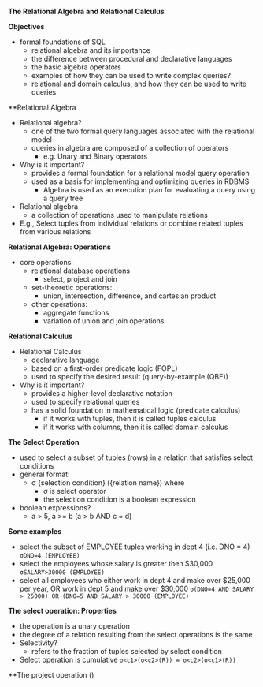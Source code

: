 **The Relational Algebra and Relational Calculus**

**Objectives**
- formal foundations of SQL
	- relational algebra and its importance
	- the difference between procedural and declarative languages
	- the basic algebra operators
	- examples of how they can be used to write complex queries?
	- relational and domain calculus, and how they can be used to write queries

**Relational Algebra
- Relational algebra?
	- one of the two formal query languages associated with the relational model
	- queries in algebra are composed of a collection of operators
		- e.g. Unary and Binary operators
- Why is it important?
	- provides a formal foundation for a relational model query operation
	- used as a basis for implementing and optimizing queries in RDBMS
		- Algebra is used as an execution plan for evaluating a query using a query tree
- Relational algebra
	- a collection of operations used to manipulate relations
- E.g., Select tuples from individual relations or combine related tuples from various relations

**Relational Algebra: Operations**
- core operations:
	- relational database operations
		- select, project and join
	- set-theoretic operations:
		- union, intersection, difference, and cartesian product
	- other operations:
		- aggregate functions
		- variation of union and join operations

**Relational Calculus**
- Relational Calculus
	- declarative language
	- based on a first-order predicate logic (FOPL)
	- used to specify the desired result (query-by-example (QBE))
- Why is it important?
	- provides a higher-level declarative notation
	- used to specify relational queries
	- has a solid foundation in mathematical logic (predicate calculus)
		- if it works with tuples, then it is called tuples calculus
		- if it works with columns, then it is called domain calculus

**The Select Operation**
- used to select a subset of tuples (rows) in a relation that satisfies select conditions
- general format:
	- σ {selection condition} ({relation name}) where
		- σ is select operator
		- the selection condition is a boolean expression
- boolean expressions?
	- a > 5, a >= b (a > b AND c = d)

**Some examples**
- select the subset of EMPLOYEE tuples working in dept 4 (i.e. DNO = 4)
`σDNO=4 (EMPLOYEE)`
- select the employees whose salary is greater then $30,000
`σSALARY>30000 (EMPLOYEE)`
- select all employees who either work in dept 4 and make over $25,000 per year, OR work in dept 5 and make over $30,000
`σ(DNO=4 AND SALARY > 25000) OR (DNO=5 AND SALARY > 30000 (EMPLOYEE)`

**The select operation: Properties**
- the operation is a unary operation
- the degree of a relation resulting from the select operations is the same
- Selectivity?
	- refers to the fraction of tuples selected by select condition
- Select operation is cumulative
`σ<c1>(σ<c2>(R)) = σ<c2>(σ<c1>(R))`

**The project operation ()